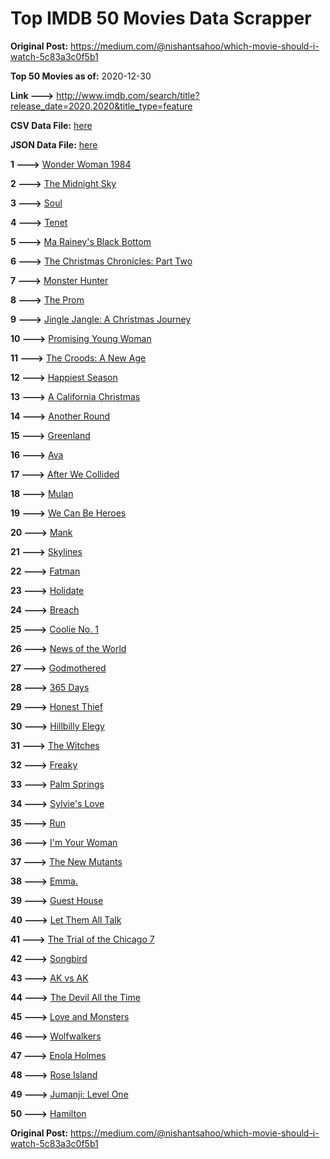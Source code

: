 # Top IMDB 50 Movies Data Scrapper

**Original Post:** https://medium.com/@nishantsahoo/which-movie-should-i-watch-5c83a3c0f5b1

**Top 50 Movies as of:** 2020-12-30

**Link --->** http://www.imdb.com/search/title?release_date=2020,2020&title_type=feature

**CSV Data File:** [here](/Data/data.csv)

**JSON Data File:** [here](/Data/data.json)

**1 --->** [Wonder Woman 1984](https://www.imdb.com/title/tt7126948/?ref_=adv_li_tt)

**2 --->** [The Midnight Sky](https://www.imdb.com/title/tt10539608/?ref_=adv_li_tt)

**3 --->** [Soul](https://www.imdb.com/title/tt2948372/?ref_=adv_li_tt)

**4 --->** [Tenet](https://www.imdb.com/title/tt6723592/?ref_=adv_li_tt)

**5 --->** [Ma Rainey's Black Bottom](https://www.imdb.com/title/tt10514222/?ref_=adv_li_tt)

**6 --->** [The Christmas Chronicles: Part Two](https://www.imdb.com/title/tt11057644/?ref_=adv_li_tt)

**7 --->** [Monster Hunter](https://www.imdb.com/title/tt6475714/?ref_=adv_li_tt)

**8 --->** [The Prom](https://www.imdb.com/title/tt10161886/?ref_=adv_li_tt)

**9 --->** [Jingle Jangle: A Christmas Journey](https://www.imdb.com/title/tt7736496/?ref_=adv_li_tt)

**10 --->** [Promising Young Woman](https://www.imdb.com/title/tt9620292/?ref_=adv_li_tt)

**11 --->** [The Croods: A New Age](https://www.imdb.com/title/tt2850386/?ref_=adv_li_tt)

**12 --->** [Happiest Season](https://www.imdb.com/title/tt8522006/?ref_=adv_li_tt)

**13 --->** [A California Christmas](https://www.imdb.com/title/tt13055780/?ref_=adv_li_tt)

**14 --->** [Another Round](https://www.imdb.com/title/tt10288566/?ref_=adv_li_tt)

**15 --->** [Greenland](https://www.imdb.com/title/tt7737786/?ref_=adv_li_tt)

**16 --->** [Ava](https://www.imdb.com/title/tt8784956/?ref_=adv_li_tt)

**17 --->** [After We Collided](https://www.imdb.com/title/tt10362466/?ref_=adv_li_tt)

**18 --->** [Mulan](https://www.imdb.com/title/tt4566758/?ref_=adv_li_tt)

**19 --->** [We Can Be Heroes](https://www.imdb.com/title/tt10600398/?ref_=adv_li_tt)

**20 --->** [Mank](https://www.imdb.com/title/tt10618286/?ref_=adv_li_tt)

**21 --->** [Skylines](https://www.imdb.com/title/tt9387250/?ref_=adv_li_tt)

**22 --->** [Fatman](https://www.imdb.com/title/tt10310140/?ref_=adv_li_tt)

**23 --->** [Holidate](https://www.imdb.com/title/tt9866072/?ref_=adv_li_tt)

**24 --->** [Breach](https://www.imdb.com/title/tt9820556/?ref_=adv_li_tt)

**25 --->** [Coolie No. 1](https://www.imdb.com/title/tt10280276/?ref_=adv_li_tt)

**26 --->** [News of the World](https://www.imdb.com/title/tt6878306/?ref_=adv_li_tt)

**27 --->** [Godmothered](https://www.imdb.com/title/tt11681250/?ref_=adv_li_tt)

**28 --->** [365 Days](https://www.imdb.com/title/tt10886166/?ref_=adv_li_tt)

**29 --->** [Honest Thief](https://www.imdb.com/title/tt1838556/?ref_=adv_li_tt)

**30 --->** [Hillbilly Elegy](https://www.imdb.com/title/tt6772802/?ref_=adv_li_tt)

**31 --->** [The Witches](https://www.imdb.com/title/tt0805647/?ref_=adv_li_tt)

**32 --->** [Freaky](https://www.imdb.com/title/tt10919380/?ref_=adv_li_tt)

**33 --->** [Palm Springs](https://www.imdb.com/title/tt9484998/?ref_=adv_li_tt)

**34 --->** [Sylvie's Love](https://www.imdb.com/title/tt9827834/?ref_=adv_li_tt)

**35 --->** [Run](https://www.imdb.com/title/tt8633478/?ref_=adv_li_tt)

**36 --->** [I'm Your Woman](https://www.imdb.com/title/tt10243992/?ref_=adv_li_tt)

**37 --->** [The New Mutants](https://www.imdb.com/title/tt4682266/?ref_=adv_li_tt)

**38 --->** [Emma.](https://www.imdb.com/title/tt9214832/?ref_=adv_li_tt)

**39 --->** [Guest House](https://www.imdb.com/title/tt10054316/?ref_=adv_li_tt)

**40 --->** [Let Them All Talk](https://www.imdb.com/title/tt10808832/?ref_=adv_li_tt)

**41 --->** [The Trial of the Chicago 7](https://www.imdb.com/title/tt1070874/?ref_=adv_li_tt)

**42 --->** [Songbird](https://www.imdb.com/title/tt12592252/?ref_=adv_li_tt)

**43 --->** [AK vs AK](https://www.imdb.com/title/tt11651796/?ref_=adv_li_tt)

**44 --->** [The Devil All the Time](https://www.imdb.com/title/tt7395114/?ref_=adv_li_tt)

**45 --->** [Love and Monsters](https://www.imdb.com/title/tt2222042/?ref_=adv_li_tt)

**46 --->** [Wolfwalkers](https://www.imdb.com/title/tt5198068/?ref_=adv_li_tt)

**47 --->** [Enola Holmes](https://www.imdb.com/title/tt7846844/?ref_=adv_li_tt)

**48 --->** [Rose Island](https://www.imdb.com/title/tt10287954/?ref_=adv_li_tt)

**49 --->** [Jumanji: Level One](https://www.imdb.com/title/tt13249100/?ref_=adv_li_tt)

**50 --->** [Hamilton](https://www.imdb.com/title/tt8503618/?ref_=adv_li_tt)

**Original Post:** https://medium.com/@nishantsahoo/which-movie-should-i-watch-5c83a3c0f5b1
